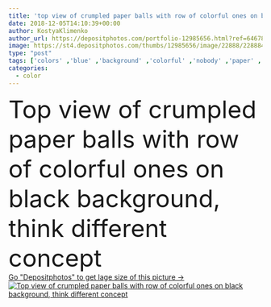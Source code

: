 ```yaml
---
title: 'top view of crumpled paper balls with row of colorful ones on black background, think different concept'
date: 2018-12-05T14:10:39+00:00
author: KostyaKlimenko
author_url: https://depositphotos.com/portfolio-12985656.html?ref=64678756
image: https://st4.depositphotos.com/thumbs/12985656/image/22888/228884036/api_thumb_450.jpg?forcejpeg=true
type: "post"
tags: ['colors' ,'blue' ,'background' ,'colorful' ,'nobody' ,'paper' ,'business' ,'ideas' ,'success' ,'texture' ,'black' ,'creativity' ,'imagination' ,'backdrop' ,'creative' ,'concept' ,'planning' ,'project' ,'textured' ,'achievement' ,'solution' ,'strategy' ,'plan' ,'conceptual' ,'choice' ,'arrangement' ,'arranged' ,'top view' ,'think different' ,'crumpled paper balls' ]
categories: 
  - color
---
```

<div aling="center">
            <font size="60"> Top view of crumpled paper balls with row of colorful ones on black background, think different concept</font>   
</div>
<div>
    <a href='https://depositphotos.com/228884036/stock-photo-top-view-crumpled-paper-balls.html?ref=64678756' target=_blank > Go "Depositphotos" to get lage size of this picture ->
        <img href='https://depositphotos.com/228884036/stock-photo-top-view-crumpled-paper-balls.html?ref=64678756' src='https://st4.depositphotos.com/12985656/22888/i/950/depositphotos_228884036-stock-photo-top-view-crumpled-paper-balls.jpg?forcejpeg=true' alt='Top view of crumpled paper balls with row of colorful ones on black background, think different concept' >
    </a>
</div>
